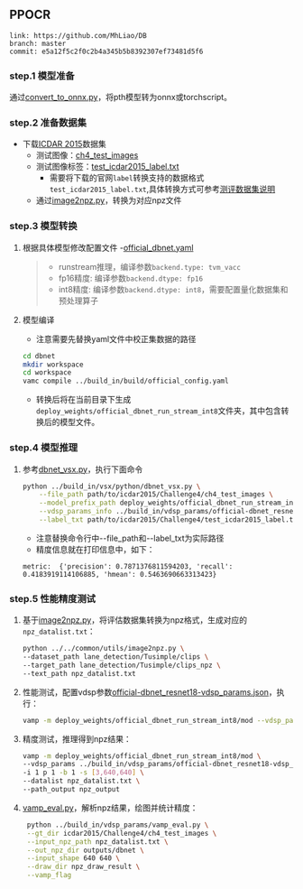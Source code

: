 ## PPOCR

```
link: https://github.com/MhLiao/DB
branch: master
commit: e5a12f5c2f0c2b4a345b5b8392307ef73481d5f6
```

### step.1 模型准备
通过[convert_to_onnx.py](../source_code/official/convert_to_onnx.py)，将pth模型转为onnx或torchscript。

### step.2 准备数据集
- 下载[ICDAR 2015](https://rrc.cvc.uab.es/?ch=4&com=downloads)数据集
  - 测试图像：[ch4_test_images](https://rrc.cvc.uab.es/?com=downloads&action=download&ch=4&f=aHR0cHM6Ly9ycmMuY3ZjLnVhYi5lcy8/Y29tPWRvd25sb2FkcyZhY3Rpb249ZG93bmxvYWQmZmlsZT1jaDRfdGVzdF9pbWFnZXMuemlw)
  - 测试图像标签：[test_icdar2015_label.txt](https://rrc.cvc.uab.es/?com=downloads&action=download&ch=4&f=aHR0cHM6Ly9ycmMuY3ZjLnVhYi5lcy9kb3dubG9hZHMvQ2hhbGxlbmdlNF9UZXN0X1Rhc2sxX0dULnppcA==)
    - 需要将下载的官网`label`转换支持的数据格式`test_icdar2015_label.txt`,具体转换方式可参考[测评数据集说明](../README.md)
  - 通过[image2npz.py](../../common/utils/image2npz.py)，转换为对应npz文件

### step.3 模型转换
1. 根据具体模型修改配置文件
    -[official_dbnet.yaml](../build_in/build/official_dbnet.yaml)
    
    > - runstream推理，编译参数`backend.type: tvm_vacc`
    > - fp16精度: 编译参数`backend.dtype: fp16`
    > - int8精度: 编译参数`backend.dtype: int8`，需要配置量化数据集和预处理算子

2. 模型编译
    - 注意需要先替换yaml文件中校正集数据的路径
    ```bash
    cd dbnet
    mkdir workspace
    cd workspace
    vamc compile ../build_in/build/official_config.yaml
    ```
    - 转换后将在当前目录下生成`deploy_weights/official_dbnet_run_stream_int8`文件夹，其中包含转换后的模型文件。

### step.4 模型推理
1. 参考[dbnet_vsx.py](../build_in/vsx/python/dbnet_vsx.py)，执行下面命令
    ```bash
    python ../build_in/vsx/python/dbnet_vsx.py \
        --file_path path/to/icdar2015/Challenge4/ch4_test_images \
        --model_prefix_path deploy_weights/official_dbnet_run_stream_int8/mod \
        --vdsp_params_info ../build_in/vdsp_params/official-dbnet_resnet18-vdsp_params.json \
        --label_txt path/to/icdar2015/Challenge4/test_icdar2015_label.txt
    ```
    - 注意替换命令行中--file_path和--label_txt为实际路径
    - 精度信息就在打印信息中，如下：
    ```
    metric:  {'precision': 0.7871376811594203, 'recall': 0.4183919114106885, 'hmean': 0.5463690663313423}
    ```

### step.5 性能精度测试
1. 基于[image2npz.py](../../common/utils/image2npz.py)，将评估数据集转换为npz格式，生成对应的`npz_datalist.txt`：
    ```bash
    python ../../common/utils/image2npz.py \
    --dataset_path lane_detection/Tusimple/clips \
    --target_path lane_detection/Tusimple/clips_npz \
    --text_path npz_datalist.txt
    ```

2. 性能测试，配置vdsp参数[official-dbnet_resnet18-vdsp_params.json](../build_in/vdsp_params/official-dbnet_resnet18-vdsp_params.json)，执行：
    ```bash
    vamp -m deploy_weights/official_dbnet_run_stream_int8/mod --vdsp_params ../build_in/vdsp_params/official-dbnet_resnet18-vdsp_params.json -i 1 p 1 -b 1 -s [3,640,640]
    ```

3. 精度测试，推理得到npz结果：
    ```bash
    vamp -m deploy_weights/official_dbnet_run_stream_int8/mod \
    --vdsp_params ../build_in/vdsp_params/official-dbnet_resnet18-vdsp_params.json \
    -i 1 p 1 -b 1 -s [3,640,640] \
    --datalist npz_datalist.txt \
    --path_output npz_output
    ```
    
4. [vamp_eval.py](../build_in/vdsp_params/vamp_eval.py)，解析npz结果，绘图并统计精度：
   ```bash
    python ../build_in/vdsp_params/vamp_eval.py \
    --gt_dir icdar2015/Challenge4/ch4_test_images \
    --input_npz_path npz_datalist.txt \
    --out_npz_dir outputs/dbnet \
    --input_shape 640 640 \
    --draw_dir npz_draw_result \
    --vamp_flag
   ```
